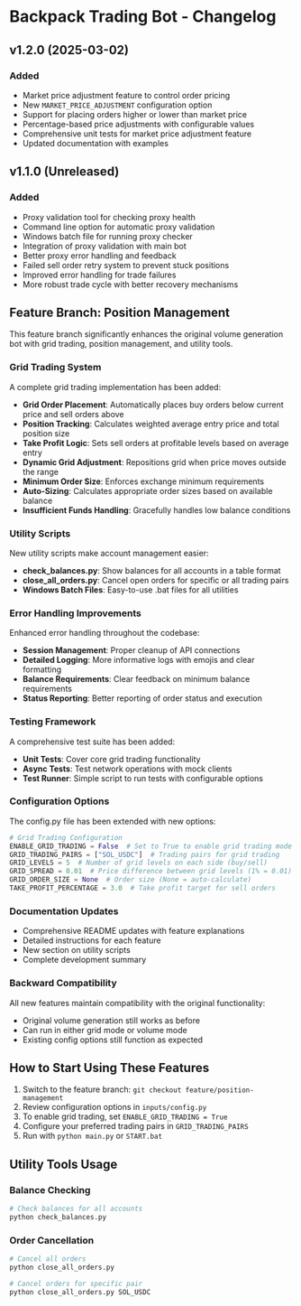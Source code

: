 # Backpack Trading Bot - Changelog

## v1.2.0 (2025-03-02)
### Added
- Market price adjustment feature to control order pricing
- New `MARKET_PRICE_ADJUSTMENT` configuration option
- Support for placing orders higher or lower than market price
- Percentage-based price adjustments with configurable values
- Comprehensive unit tests for market price adjustment feature
- Updated documentation with examples

## v1.1.0 (Unreleased)
### Added
- Proxy validation tool for checking proxy health
- Command line option for automatic proxy validation
- Windows batch file for running proxy checker
- Integration of proxy validation with main bot
- Better proxy error handling and feedback
- Failed sell order retry system to prevent stuck positions
- Improved error handling for trade failures
- More robust trade cycle with better recovery mechanisms

## Feature Branch: Position Management

This feature branch significantly enhances the original volume generation bot with grid trading, position management, and utility tools.

### Grid Trading System

A complete grid trading implementation has been added:

- **Grid Order Placement**: Automatically places buy orders below current price and sell orders above
- **Position Tracking**: Calculates weighted average entry price and total position size
- **Take Profit Logic**: Sets sell orders at profitable levels based on average entry
- **Dynamic Grid Adjustment**: Repositions grid when price moves outside the range
- **Minimum Order Size**: Enforces exchange minimum requirements
- **Auto-Sizing**: Calculates appropriate order sizes based on available balance
- **Insufficient Funds Handling**: Gracefully handles low balance conditions

### Utility Scripts

New utility scripts make account management easier:

- **check_balances.py**: Show balances for all accounts in a table format
- **close_all_orders.py**: Cancel open orders for specific or all trading pairs
- **Windows Batch Files**: Easy-to-use .bat files for all utilities

### Error Handling Improvements

Enhanced error handling throughout the codebase:

- **Session Management**: Proper cleanup of API connections
- **Detailed Logging**: More informative logs with emojis and clear formatting
- **Balance Requirements**: Clear feedback on minimum balance requirements
- **Status Reporting**: Better reporting of order status and execution

### Testing Framework

A comprehensive test suite has been added:

- **Unit Tests**: Cover core grid trading functionality
- **Async Tests**: Test network operations with mock clients
- **Test Runner**: Simple script to run tests with configurable options

### Configuration Options

The config.py file has been extended with new options:

```python
# Grid Trading Configuration
ENABLE_GRID_TRADING = False  # Set to True to enable grid trading mode
GRID_TRADING_PAIRS = ["SOL_USDC"]  # Trading pairs for grid trading
GRID_LEVELS = 5  # Number of grid levels on each side (buy/sell)
GRID_SPREAD = 0.01  # Price difference between grid levels (1% = 0.01)
GRID_ORDER_SIZE = None  # Order size (None = auto-calculate)
TAKE_PROFIT_PERCENTAGE = 3.0  # Take profit target for sell orders
```

### Documentation Updates

- Comprehensive README updates with feature explanations
- Detailed instructions for each feature
- New section on utility scripts
- Complete development summary

### Backward Compatibility

All new features maintain compatibility with the original functionality:
- Original volume generation still works as before
- Can run in either grid mode or volume mode
- Existing config options still function as expected

## How to Start Using These Features

1. Switch to the feature branch: `git checkout feature/position-management`
2. Review configuration options in `inputs/config.py`
3. To enable grid trading, set `ENABLE_GRID_TRADING = True`
4. Configure your preferred trading pairs in `GRID_TRADING_PAIRS`
5. Run with `python main.py` or `START.bat`

## Utility Tools Usage

### Balance Checking
```bash
# Check balances for all accounts
python check_balances.py
```

### Order Cancellation
```bash
# Cancel all orders
python close_all_orders.py

# Cancel orders for specific pair
python close_all_orders.py SOL_USDC
```
